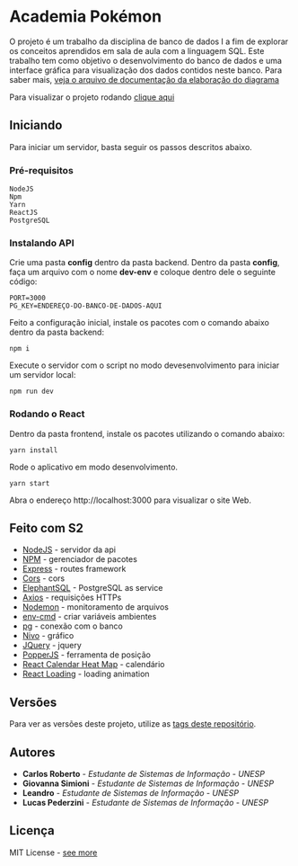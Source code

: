 # Academia Pokémon

O projeto é um trabalho da disciplina de banco de dados I a fim de explorar os conceitos aprendidos em sala de aula com a linguagem SQL. Este trabalho tem como objetivo o desenvolvimento do banco de dados e uma interface gráfica para visualização dos dados contidos neste banco. Para saber mais, [veja o arquivo de documentação da elaboração do diagrama](https://github.com/carona-jr/academia-pokemon/blob/c165a54888afe92e4080963450917d632c17032c/academia.pdf)

Para visualizar o projeto rodando [clique aqui](https://frontend-pokemon.now.sh/)

## Iniciando

Para iniciar um servidor, basta seguir os passos descritos abaixo.

### Pré-requisitos

```
NodeJS
Npm
Yarn
ReactJS
PostgreSQL
```

### Instalando API

Crie uma pasta **config** dentro da pasta backend. 
Dentro da pasta **config**, faça um arquivo com o nome **dev-env** e coloque dentro dele o seguinte código:

```
PORT=3000
PG_KEY=ENDEREÇO-DO-BANCO-DE-DADOS-AQUI
```

Feito a configuração inicial, instale os pacotes com o comando abaixo dentro da pasta backend: 

```
npm i
```

Execute o servidor com o script no modo devesenvolvimento para iniciar um servidor local:

```
npm run dev
```


### Rodando o React

Dentro da pasta frontend, instale os pacotes utilizando o comando abaixo:

```
yarn install
```

Rode o aplicativo em modo desenvolvimento.

```
yarn start
```

Abra o endereço http://localhost:3000 para visualizar o site Web.


## Feito com S2

* [NodeJS](https://nodejs.org/en/docs/) - servidor da api
* [NPM](https://www.npmjs.com/) - gerenciador de pacotes
* [Express](https://expressjs.com/) - routes framework
* [Cors](https://www.npmjs.com/package/cors) - cors
* [ElephantSQL](https://www.elephantsql.com/) - PostgreSQL as service
* [Axios](https://www.npmjs.com/package/axios) - requisições HTTPs
* [Nodemon](https://www.npmjs.com/package/nodemon) - monitoramento de arquivos
* [env-cmd](https://www.npmjs.com/package/env-cmd) - criar variáveis ambientes
* [pg](https://www.npmjs.com/package/pg) - conexão com o banco
* [Nivo](https://nivo.rocks/components) - gráfico
* [JQuery](https://jquery.com/) - jquery
* [PopperJS](https://popper.js.org/) - ferramenta de posição
* [React Calendar Heat Map](https://www.npmjs.com/package/react-calendar-heatmap) - calendário
* [React Loading](https://www.npmjs.com/package/react-loading) - loading animation

## Versões

Para ver as versões deste projeto, utilize as [tags deste repositório](https://github.com/carona-jr/academia-pokemon/releases). 

## Autores

* **Carlos Roberto** - *Estudante de Sistemas de Informação - UNESP* 
* **Giovanna Simioni** - *Estudante de Sistemas de Informação - UNESP* 
* **Leandro** - *Estudante de Sistemas de Informação - UNESP* 
* **Lucas Pederzini** - *Estudante de Sistemas de Informação - UNESP* 

## Licença

MIT License - [see more](https://github.com/carona-jr/academia-pokemon/blob/master/LICENSE)

